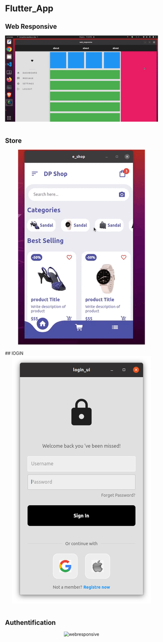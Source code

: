 # Flutter_App

## Web Responsive
<center>
<img src="web_responsive/responsive.gif" alt="webresponsive">
</center>
<br/>

## Store
<center>
<img src="e_shop/STORE.gif" alt="webresponsive">
</center>
<br/>
## lOGiN
<center>
<img src="login_ui/LOGIN.png" alt="webresponsive">
</center>
<br/>

## Authentification 
<center>
<img src="authentication_ui/UI_AUTH.gif" alt="webresponsive">
</center>

